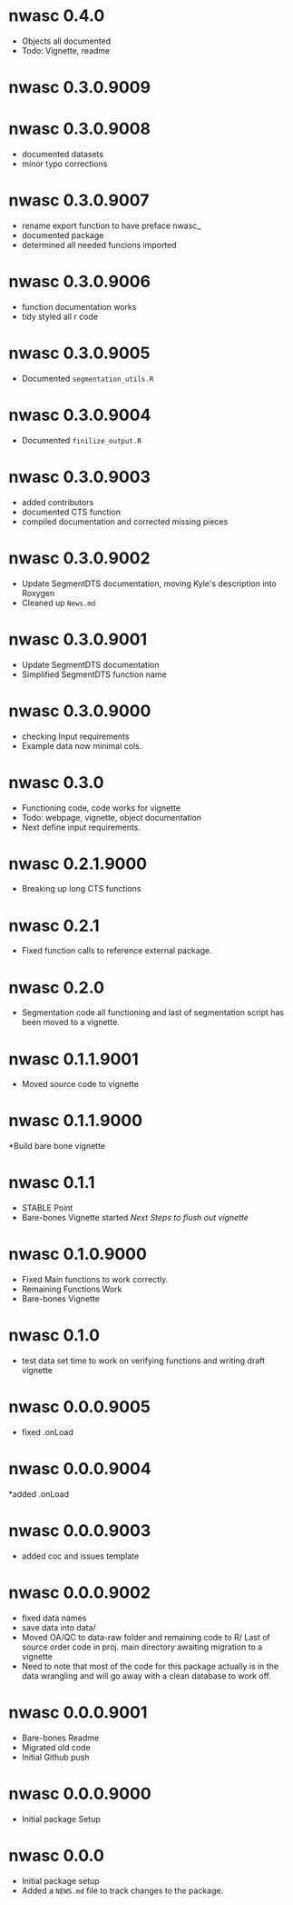 # nwasc 0.4.0
* Objects all documented
* Todo: Vignette, readme

# nwasc 0.3.0.9009

# nwasc 0.3.0.9008
* documented datasets
* minor typo corrections

# nwasc 0.3.0.9007
* rename export function to have preface nwasc_
* documented package
* determined all needed funcions imported

# nwasc 0.3.0.9006
* function documentation works
* tidy styled all r code

# nwasc 0.3.0.9005
* Documented `segmentation_utils.R`

# nwasc 0.3.0.9004
* Documented `finilize_output.R`

# nwasc 0.3.0.9003
* added contributors
* documented CTS function
* compiled documentation and corrected missing pieces


# nwasc 0.3.0.9002
* Update SegmentDTS documentation, moving Kyle's description into Roxygen
* Cleaned up `News.md`

# nwasc 0.3.0.9001
* Update SegmentDTS documentation
* Simplified SegmentDTS function name

# nwasc 0.3.0.9000
* checking Input requirements
* Example data now minimal cols.

# nwasc 0.3.0
* Functioning code, code works for vignette
* Todo: webpage, vignette, object documentation
* Next define input requirements.

# nwasc 0.2.1.9000
* Breaking up long CTS functions

# nwasc 0.2.1
* Fixed function calls to reference external package. 

# nwasc 0.2.0
* Segmentation code all functioning and last of segmentation script has been moved to a vignette.
  
# nwasc 0.1.1.9001
* Moved source code to vignette

# nwasc 0.1.1.9000
  *Build bare bone vignette
  
# nwasc 0.1.1
* STABLE Point
* Bare-bones Vignette started
_Next Steps to flush out vignette_

# nwasc 0.1.0.9000
* Fixed Main functions to work correctly.
* Remaining Functions Work
* Bare-bones Vignette

# nwasc 0.1.0
* test data set time to work on verifying functions and writing draft vignette

# nwasc 0.0.0.9005
* fixed .onLoad

# nwasc 0.0.0.9004
*added .onLoad

# nwasc 0.0.0.9003
* added coc and issues template

# nwasc 0.0.0.9002
* fixed data names
* save data into data/
* Moved OA/QC to data-raw folder and remaining code to R/
  Last of source order code in proj. main directory awaiting migration to a vignette
* Need to note that most of the code for this package actually is in the data wrangling   and will go away with a clean database to work off. 

# nwasc 0.0.0.9001
* Bare-bones Readme
* Migrated old code
* Initial Github push

# nwasc 0.0.0.9000
* Initial package Setup

# nwasc 0.0.0
* Initial package setup
* Added a `NEWS.md` file to track changes to the package.
